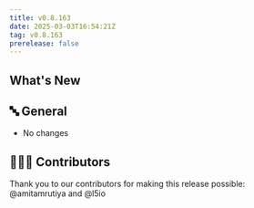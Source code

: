 ```yaml
---
title: v0.8.163
date: 2025-03-03T16:54:21Z
tag: v0.8.163
prerelease: false
---
```


## What's New
## 🔤 General
* No changes

## 👨🏽‍💻 Contributors

Thank you to our contributors for making this release possible:
@amitamrutiya and @l5io

